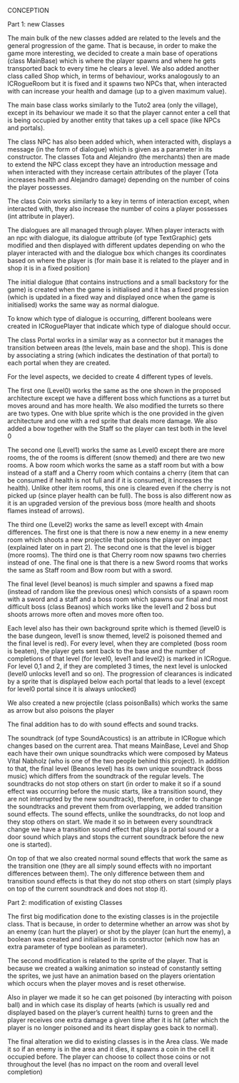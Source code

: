 CONCEPTION

Part 1: new Classes

The main bulk of the new classes added are related to the levels and the general progression of the game. That is because, in order to make the game more interesting, we decided to create a main base of operations (class MainBase) which is where the player spawns and where he gets transported back to every time he clears a level. We also added another class called Shop which, in terms of behaviour, works analogously to an ICRogueRoom but it is fixed and it spawns two NPCs that, when interacted with can increase your health and damage (up to a given maximum value). 

The main base class works similarly to the Tuto2 area (only the village), except in its behaviour we made it so that the player cannot enter a cell that is being occupied by another entity that takes up a cell space (like NPCs and portals).

The class NPC has also been added which, when interacted with, displays a message (in the form of dialogue) which is given as a parameter in its constructor. The classes Tota and Alejandro (the merchants) then are made to extend the NPC class except they have an introduction message and when interacted with they increase certain attributes of the player (Tota increases health and Alejandro damage) depending on the number of coins the player possesses.

The class Coin works similarly to a key in terms of interaction except, when interacted with, they also increase the number of coins a player possesses (int attribute in player).

The dialogues are all managed through player. When player interacts with an npc with dialogue, its dialogue attribute (of type TextGraphic) gets modified and then displayed with different updates depending on who the player interacted with and the dialogue box which changes its coordinates based on where the player is (for main base it is related to the player and in shop it is in a fixed position)

The initial dialogue (that contains instructions and a small backstory for the game) is created when the game is initialised and it has a fixed progression (which is updated in a fixed way and displayed once when the game is initialised) works the same way as normal dialogue.

To know which type of dialogue is occurring, different booleans were created in ICRoguePlayer that indicate which type of dialogue should occur.

The class Portal works in a similar way as a connector but it manages the transition between areas (the levels, main base and the shop). This is done by associating a string (which indicates the destination of that portal) to each portal when they are created.

For the level aspects, we decided to create 4 different types of levels.

The first one (Level0) works the same as the one shown in the proposed architecture except we have a different boss which functions as a turret but moves around and has more health. We also modified the turrets so there are two types. One with blue sprite which is the one provided in the given architecture and one with a red sprite that deals more damage. We also added a bow together with the Staff so the player can test both in the level 0 

The second one (Level1) works the same as Level0 except there are more rooms, the of the rooms is different (snow themed) and there are two new rooms. A bow room which works the same as a staff room but with a bow instead of a staff and a Cherry room which contains a cherry (item that can be consumed if health is not full and if it is consumed, it increases the health). Unlike other item rooms, this one is cleared even if the cherry is not picked up (since player health can be full). The boss is also different now as it is an upgraded version of the previous boss (more health and shoots flames instead of arrows).

The third one (Level2) works the same as level1 except with 4main differences. The first one is that there is now a new enemy in a new enemy room which shoots a new projectile that poisons the player on impact (explained later on in part 2). The second one is that the level is bigger (more rooms). The third one is that Cherry room now spawns two cherries instead of one. The final one is that there is a new Sword rooms that works the same as Staff room and Bow room but with a sword.

The final level (level beanos) is much simpler and spawns a fixed map (instead of random like the previous ones) which consists of a spawn room with a sword and a staff and a boss room which spawns our final and most difficult boss (class Beanos) which works like the level1 and 2 boss but shoots arrows more often and moves more often too.

Each level also has their own background sprite which is themed (level0 is the base dungeon, level1 is snow themed, level2 is poisoned themed and the final level is red). For every level, when they are completed (boss room is beaten), the player gets sent back to the base and the number of completions of that level (for level0, level1 and level2) is marked in ICRogue. For level 0,1 and 2, if they are completed 3 times, the next level is unlocked (level0 unlocks level1 and so on). The progression of clearances is indicated by a sprite that is displayed below each portal that leads to a level (except for level0 portal since it is always unlocked)

We also created a new projectile (class poisonBalls) which works the same as arrow but also poisons the player

The final addition has to do with sound effects and sound tracks. 

The soundtrack (of type SoundAcoustics) is an attribute in ICRogue which changes based on the current area. That means MainBase, Level and Shop each have their own unique soundtracks which were composed by Mateus Vital Nabholz (who is one of the two people behind this project). In addition to that, the final level (Beanos level) has its own unique soundtrack (boss music) which differs from the soundtrack of the regular levels. The soundtracks do not stop others on start (in order to make it so if a sound effect was occurring before the music starts, like a transition sound, they are not interrupted by the new soundtrack), therefore, in order to change the soundtracks and prevent them from overlapping, we added transition sound effects. The sound effects, unlike the soundtracks, do not loop and they stop others on start. We made it so in between every soundtrack change we have a transition sound effect that plays (a portal sound or a door sound which plays and stops the current soundtrack before the new one is started).

On top of that we also created normal sound effects that work the same as the transition one (they are all simply sound effects with no important differences between them). The only difference between them and transition sound effects is that they do not stop others on start (simply plays on top of the current soundtrack and does not stop it).


Part 2: modification of existing Classes

The first big modification done to the existing classes is in the projectile class. That is because, in order to determine whether an arrow was shot by an enemy (can hurt the player) or shot by the player (can hurt the enemy), a boolean was created and initialised in its constructor (which now has an extra parameter of type boolean as parameter).

The second modification is related to the sprite of the player. That is because we created a walking animation so instead of constantly setting the sprites, we just have an animation based on the players orientation which occurs when the player moves and is reset otherwise.

Also in player we made it so he can get poisoned (by interacting with poison ball) and in which case its display of hearts (which is usually red and displayed based on the player’s current health) turns to green and the player receives one extra damage a given time after it is hit (after which the player is no longer poisoned and its heart display goes back to normal).

The final alteration we did to existing classes is in the Area class. We made it so if an enemy is in the area and it dies, it spawns a coin in the cell it occupied before. The player can choose to collect those coins or not throughout the level (has no impact on the room and overall level completion)
